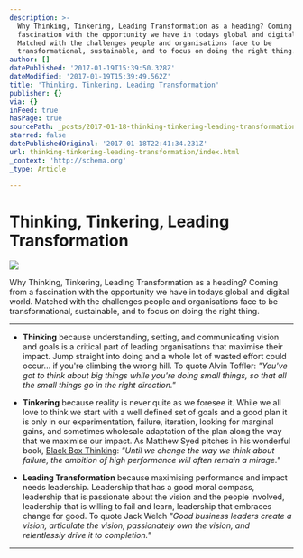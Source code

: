 ```yaml
---
description: >-
  Why Thinking, Tinkering, Leading Transformation as a heading? Coming from a
  fascination with the opportunity we have in todays global and digital world.
  Matched with the challenges people and organisations face to be
  transformational, sustainable, and to focus on doing the right thing.
author: []
datePublished: '2017-01-19T15:39:50.328Z'
dateModified: '2017-01-19T15:39:49.562Z'
title: 'Thinking, Tinkering, Leading Transformation'
publisher: {}
via: {}
inFeed: true
hasPage: true
sourcePath: _posts/2017-01-18-thinking-tinkering-leading-transformation.md
starred: false
datePublishedOriginal: '2017-01-18T22:41:34.231Z'
url: thinking-tinkering-leading-transformation/index.html
_context: 'http://schema.org'
_type: Article

---
```

# Thinking, Tinkering, Leading Transformation
![](https://the-grid-user-content.s3-us-west-2.amazonaws.com/02cd2563-a198-4d8d-a414-bc07516a1a0b.jpg)

Why Thinking, Tinkering, Leading Transformation as a heading? Coming from a fascination with the opportunity we have in todays global and digital world. Matched with the challenges people and organisations face to be transformational, sustainable, and to focus on doing the right thing.

---

* **Thinking** because understanding, setting, and communicating vision and goals is a critical part of leading organisations that maximise their impact. Jump straight into doing and a whole lot of wasted effort could occur... if you're climbing the wrong hill. To quote Alvin Toffler: _"You've got to think about big things while you're doing small things, so that all the small things go in the right direction."_

* **Tinkering** because reality is never quite as we foresee it. While we all love to think we start with a well defined set of goals and a good plan it is only in our experimentation, failure, iteration, looking for marginal gains, and sometimes wholesale adaptation of the plan along the way that we maximise our impact. As Matthew Syed pitches in his wonderful book, [Black Box Thinking][0]: _"Until we change the way we think about failure, the ambition of high performance will often remain a mirage."_

* **Leading Transformation** because maximising performance and impact needs leadership. Leadership that has a good moral compass, leadership that is passionate about the vision and the people involved, leadership that is willing to fail and learn, leadership that embraces change for good. To quote Jack Welch _"Good business leaders create a vision, articulate the vision, passionately own the vision, and relentlessly drive it to completion."_

---



[0]: http://www.matthewsyed.co.uk/books/